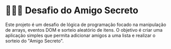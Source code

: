 # 🧑‍🤝‍🧑 Desafio do Amigo Secreto
Este projeto é um desafio de lógica de programação focado na manipulação de arrays, eventos DOM e sorteio aleatório de itens. O objetivo é criar uma aplicação simples que permita adicionar amigos a uma lista e realizar o sorteio do "Amigo Secreto".
